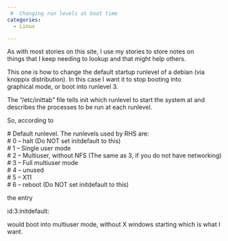 ```yaml
---
 #  Changing run levels at boot time
categories:
  - Linux

---
```

As with most stories on this site, I use my stories to store notes on  
things that I keep needing to lookup and that might help others.

This one is how to change the default startup runlevel of a debian (via  
knoppix distribution). In this case I want it to stop booting into  
graphical mode, or boot into runlevel 3.

The &#8220;/etc/inittab&#8221; file tells init which runlevel to start the system at and describes the processes to be run at each runlevel.

So, according to

\# Default runlevel. The runlevels used by RHS are:  
\# 0 &#8211; halt (Do NOT set initdefault to this)  
\# 1 &#8211; Single user mode  
\# 2 &#8211; Multiuser, without NFS (The same as 3, if you do not have networking)  
\# 3 &#8211; Full multiuser mode  
\# 4 &#8211; unused  
\# 5 &#8211; X11  
\# 6 &#8211; reboot (Do NOT set initdefault to this)

the entry

id:3:initdefault:

would boot into multiuser mode, without X windows starting which is what I want.